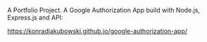 A Portfolio Project. A Google Authorization App build with Node.js, Express.js and API:

https://konradjakubowski.github.io/google-authorization-app/